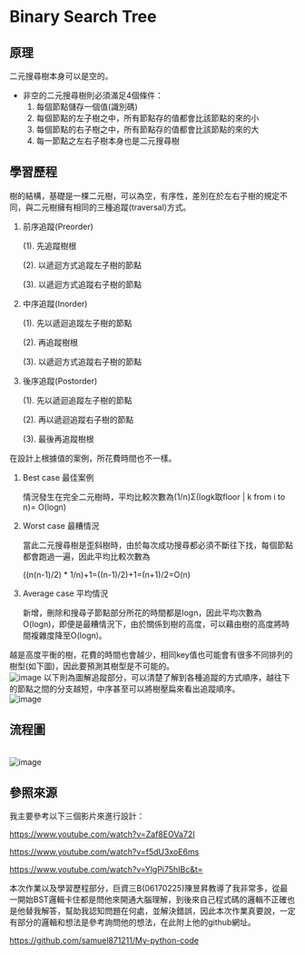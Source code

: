 # Binary Search Tree
## 原理
二元搜尋樹本身可以是空的。
* 非空的二元搜尋樹則必須滿足4個條件：
  1. 每個節點儲存一個值(識別碼)
  2. 每個節點的左子樹之中，所有節點存的值都會比該節點的來的小
  3. 每個節點的右子樹之中，所有節點存的值都會比該節點的來的大
  4. 每一節點之左右子樹本身也是二元搜尋樹
## 學習歷程
樹的結構，基礎是一棵二元樹，可以為空，有序性，差別在於左右子樹的規定不同，與二元樹擁有相同的三種追蹤(traversal)方式。

1. 前序追蹤(Preorder)

    (1). 先追蹤樹根
  
    (2). 以遞迴方式追蹤左子樹的節點
  
    (3). 以遞迴方式追蹤右子樹的節點
  
2. 中序追蹤(Inorder)

    (1). 先以遞迴追蹤左子樹的節點
  
    (2). 再追蹤樹根
  
    (3). 以遞迴方式追蹤右子樹的節點
  
3. 後序追蹤(Postorder)

    (1). 先以遞迴追蹤左子樹的節點
  
    (2). 再以遞迴追蹤右子樹的節點
  
    (3). 最後再追蹤樹根
  
在設計上根據值的案例，所花費時間也不一樣。

1. Best case 最佳案例

    情況發生在完全二元樹時，平均比較次數為(1/n)Σ(logk取floor | k from i to n)= O(logn)
    
2. Worst case 最糟情況

    當此二元搜尋樹是歪斜樹時，由於每次成功搜尋都必須不斷往下找，每個節點都會跑過一遍，因此平均比較次數為
    
    ((n(n-1)/2) * 1/n)+1=((n-1)/2)+1=(n+1)/2=O(n)
    
3. Average case 平均情況

    新增，刪除和搜尋子節點部分所花的時間都是logn，因此平均次數為O(logn)，即便是最糟情況下，由於關係到樹的高度，可以藉由樹的高度將時間複雜度降至O(logn)。
    
越是高度平衡的樹，花費的時間也會越少，相同key值也可能會有很多不同排列的樹型(如下圖)，因此要預測其樹型是不可能的。
<br>  ![image](https://github.com/Nyar8712/homework/blob/master/IMG/sametree.jpg)
以下則為圖解追蹤部分，可以清楚了解到各種追蹤的方式順序，越往下的節點之間的分支越短，中序甚至可以將樹壓扁來看出追蹤順序。
<br>  ![image](https://github.com/Nyar8712/homework/blob/master/IMG/bst_travaersal.jpg)

## 流程圖

<br>  ![image](https://github.com/Nyar8712/homework/blob/master/IMG/bst.jpg)
    

## 參照來源

我主要參考以下三個影片來進行設計：

https://www.youtube.com/watch?v=Zaf8EOVa72I

https://www.youtube.com/watch?v=f5dU3xoE6ms

https://www.youtube.com/watch?v=YlgPi75hIBc&t=

本次作業以及學習歷程部分，巨資三B(06170225)陳昱昇教導了我非常多，從最一開始BST邏輯卡住都是問他來開通大腦理解，到後來自己程式碼的邏輯不正確也是他替我解答，幫助我認知問題在何處，並解決錯誤，因此本次作業真要說，一定有部分的邏輯和想法是參考詢問他的想法，在此附上他的github網址。

https://github.com/samuel871211/My-python-code
